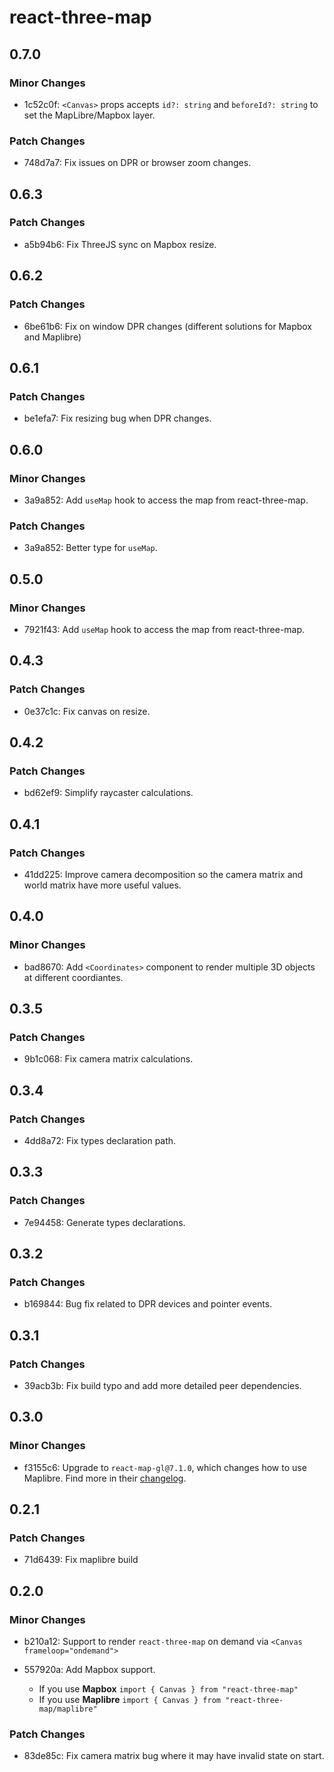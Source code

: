 # react-three-map

## 0.7.0

### Minor Changes

- 1c52c0f: `<Canvas>` props accepts `id?: string` and `beforeId?: string` to set the MapLibre/Mapbox layer.

### Patch Changes

- 748d7a7: Fix issues on DPR or browser zoom changes.

## 0.6.3

### Patch Changes

- a5b94b6: Fix ThreeJS sync on Mapbox resize.

## 0.6.2

### Patch Changes

- 6be61b6: Fix on window DPR changes (different solutions for Mapbox and Maplibre)

## 0.6.1

### Patch Changes

- be1efa7: Fix resizing bug when DPR changes.

## 0.6.0

### Minor Changes

- 3a9a852: Add `useMap` hook to access the map from react-three-map.

### Patch Changes

- 3a9a852: Better type for `useMap`.

## 0.5.0

### Minor Changes

- 7921f43: Add `useMap` hook to access the map from react-three-map.

## 0.4.3

### Patch Changes

- 0e37c1c: Fix canvas on resize.

## 0.4.2

### Patch Changes

- bd62ef9: Simplify raycaster calculations.

## 0.4.1

### Patch Changes

- 41dd225: Improve camera decomposition so the camera matrix and world matrix have more useful values.

## 0.4.0

### Minor Changes

- bad8670: Add `<Coordinates>` component to render multiple 3D objects at different coordiantes.

## 0.3.5

### Patch Changes

- 9b1c068: Fix camera matrix calculations.

## 0.3.4

### Patch Changes

- 4dd8a72: Fix types declaration path.

## 0.3.3

### Patch Changes

- 7e94458: Generate types declarations.

## 0.3.2

### Patch Changes

- b169844: Bug fix related to DPR devices and pointer events.

## 0.3.1

### Patch Changes

- 39acb3b: Fix build typo and add more detailed peer dependencies.

## 0.3.0

### Minor Changes

- f3155c6: Upgrade to `react-map-gl@7.1.0`, which changes how to use Maplibre. Find more in their [changelog](https://github.com/visgl/react-map-gl/releases/tag/v7.1.0).

## 0.2.1

### Patch Changes

- 71d6439: Fix maplibre build

## 0.2.0

### Minor Changes

- b210a12: Support to render `react-three-map` on demand via `<Canvas frameloop="ondemand">`
- 557920a: Add Mapbox support.

  - If you use **Mapbox** `import { Canvas } from "react-three-map"`
  - If you use **Maplibre** `import { Canvas } from "react-three-map/maplibre"`

### Patch Changes

- 83de85c: Fix camera matrix bug where it may have invalid state on start.
